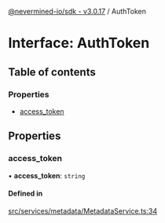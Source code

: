 [@nevermined-io/sdk - v3.0.17](../code-reference.md) / AuthToken

# Interface: AuthToken

## Table of contents

### Properties

- [access_token](AuthToken.md#access_token)

## Properties

### access_token

• **access_token**: `string`

#### Defined in

[src/services/metadata/MetadataService.ts:34](https://github.com/nevermined-io/sdk-js/blob/f4768bb40b31fadf971062208adb00e0efb39b34/src/services/metadata/MetadataService.ts#L34)
